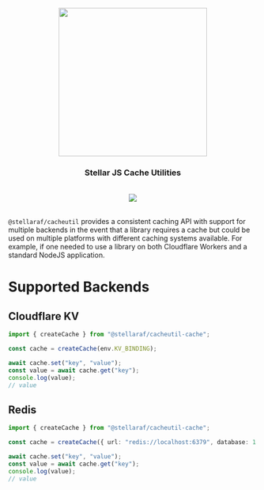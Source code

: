 <div align="center">
  <br/>
  <img src="https://res.cloudinary.com/stellaraf/image/upload/v1604277355/stellar-logo-gradient.svg" width="300" />
  <br/>
  <h3>Stellar JS Cache Utilities</h3>
  <br/>
  <a href="https://github.com/stellaraf/cacheutil/actions/workflows/quality.yml">
    <img src="https://img.shields.io/github/actions/workflow/status/stellaraf/cacheutil/quality.yml?branch=main&color=%239100fa&event=push&style=for-the-badge" />
  </a>
  <br/>
  <br/>
</div>

`@stellaraf/cacheutil` provides a consistent caching API with support for multiple backends in the event that a library requires a cache but could be used on multiple platforms with different caching systems available. For example, if one needed to use a library on both Cloudflare Workers and a standard NodeJS application.

# Supported Backends

## Cloudflare KV

```ts
import { createCache } from "@stellaraf/cacheutil-cache";

const cache = createCache(env.KV_BINDING);

await cache.set("key", "value");
const value = await cache.get("key");
console.log(value);
// value
```

## Redis

```ts
import { createCache } from "@stellaraf/cacheutil-cache";

const cache = createCache({ url: "redis://localhost:6379", database: 1 });

await cache.set("key", "value");
const value = await cache.get("key");
console.log(value);
// value
```
